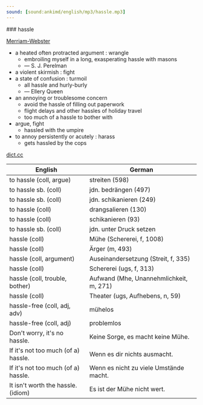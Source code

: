 ```yaml
---
sound: [sound:ankimd/english/mp3/hassle.mp3]
---
```


\### hassle

[Merriam-Webster](https://www.merriam-webster.com/dictionary/hassle)

- a heated often protracted argument : wrangle
    - embroiling myself in a long, exasperating hassle with masons
    - — S. J. Perelman
- a violent skirmish : fight
- a state of confusion : turmoil
    - all hassle and hurly-burly
    - — Ellery Queen
- an annoying or troublesome concern
    - avoid the hassle of filling out paperwork
    - flight delays and other hassles of holiday travel
    - too much of a hassle to bother with
- argue, fight
    - hassled with the umpire
- to annoy persistently or acutely : harass
    - gets hassled by the cops

[dict.cc](https://www.dict.cc/hassle)

| English        | German       |
| -------------- | ------------ |
| to hassle (coll, argue) | streiten (598) |
| to hassle sb. (coll) | jdn. bedrängen (497) |
| to hassle sb. (coll) | jdn. schikanieren (249) |
| to hassle (coll) | drangsalieren (130) |
| to hassle (coll) | schikanieren (93) |
| to hassle sb. (coll) | jdn. unter Druck setzen |
| hassle (coll) | Mühe (Schererei, f, 1008) |
| hassle (coll) | Ärger (m, 493) |
| hassle (coll, argument) | Auseinandersetzung (Streit, f, 335) |
| hassle (coll) | Schererei (ugs, f, 313) |
| hassle (coll, trouble, bother) | Aufwand (Mhe, Unannehmlichkeit, m, 271) |
| hassle (coll) | Theater (ugs, Aufhebens, n, 59) |
| hassle-free (coll, adj, adv) | mühelos |
| hassle-free (coll, adj) | problemlos |
| Don't worry, it's no hassle. | Keine Sorge, es macht keine Mühe. |
| If it's not too much (of a) hassle. | Wenn es dir nichts ausmacht. |
| If it's not too much (of a) hassle. | Wenn es nicht zu viele Umstände macht. |
| It isn't worth the hassle. (idiom) | Es ist der Mühe nicht wert. |
